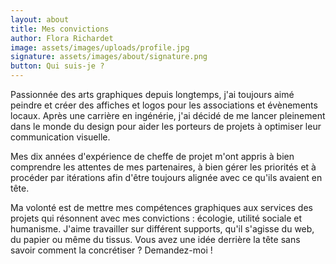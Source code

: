 ```yaml
---
layout: about
title: Mes convictions
author: Flora Richardet
image: assets/images/uploads/profile.jpg
signature: assets/images/about/signature.png
button: Qui suis-je ?
---
```

Passionnée des arts graphiques depuis longtemps, j'ai toujours aimé peindre et créer des affiches et logos pour les associations et évènements locaux. Après une carrière en ingénérie, j'ai décidé de me lancer pleinement dans le monde du design pour aider les porteurs de projets à optimiser leur communication visuelle.

Mes dix années d'expérience de cheffe de projet m'ont appris à bien comprendre les attentes de mes partenaires, à bien gérer les priorités et à procéder par itérations afin d'être toujours alignée avec ce qu'ils avaient en tête.

Ma volonté est de mettre mes compétences graphiques aux services des projets qui résonnent avec mes convictions : écologie, utilité sociale et humanisme. J'aime travailler sur différent supports, qu'il s'agisse du web, du papier ou même du tissus. Vous avez une idée derrière la tête sans savoir comment la concrétiser ? Demandez-moi !
